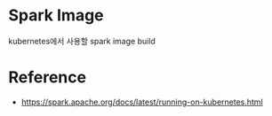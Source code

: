 # Spark Image

kubernetes에서 사용할 spark image build

# Reference

* https://spark.apache.org/docs/latest/running-on-kubernetes.html